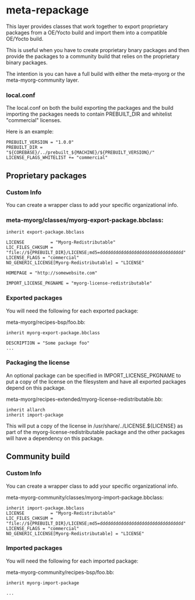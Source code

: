 # meta-repackage

This layer provides classes that work together to export proprietary packages
from a OE/Yocto build and import them into a compatible OE/Yocto build.

This is useful when you have to create proprietary bnary packages and then
provide the packages to a community build that relies on the proprietary 
binary packages.

The intention is you can have a full build with either the meta-myorg or the
meta-myorg-community layer.

### local.conf

The local.conf on both the build exporting the packages and the build importing
the packages needs to contain PREBUILT_DIR and whitelist "commercial" licenses.

Here is an example:
```
PREBUILT_VERSION = "1.0.0"
PREBUILT_DIR = "${COREBASE}/../prebuilt_${MACHINE}/${PREBUILT_VERSION}/"
LICENSE_FLAGS_WHITELIST += "commercial"
```

## Proprietary packages

### Custom Info

You can create a wrapper class to add your specific organizational info.

### meta-myorg/classes/myorg-export-package.bbclass:
```
inherit export-package.bbclass

LICENSE          = "Myorg-Redistributable"
LIC_FILES_CHKSUM = "file://${PREBUILT_DIR}/LICENSE;md5=dddddddddddddddddddddddddddddddd"
LICENSE_FLAGS = "commercial"
NO_GENERIC_LICENSE[Myorg-Redistributable] = "LICENSE"

HOMEPAGE = "http://somewebsite.com"

IMPORT_LICENSE_PKGNAME = "myorg-license-redistributable"
```

### Exported packages
You will need the following for each exported package:

meta-myorg/recipes-bsp/foo.bb:
```
inherit myorg-export-package.bbclass

DESCRIPTION = "Some package foo"
...
```

### Packaging the license

An optional package can be specified in IMPORT_LICENSE_PKGNAME
to put a copy of the license on the filesystem and have all
exported packages depend on this package.

meta-myorg/recipes-extended/myorg-license-redistributable.bb:
```
inherit allarch
inherit import-package
```

This will put a copy of the license in /usr/share/../LICENSE.${LICENSE}
as part of the myorg-license-redistributable package and the other packages
will have a dependency on this package.  

## Community build

### Custom Info

You can create a wrapper class to add your specific organizational info.

meta-myorg-community/classes/myorg-import-package.bbclass:
```
inherit import-package.bbclass
LICENSE          = "Myorg-Redistributable"
LIC_FILES_CHKSUM = "file://${PREBUILT_DIR}/LICENSE;md5=dddddddddddddddddddddddddddddddd"
LICENSE_FLAGS = "commercial"
NO_GENERIC_LICENSE[Myorg-Redistributable] = "LICENSE"
```

### Imported packages
You will need the following for each imported package:

meta-myorg-community/recipes-bsp/foo.bb:
```
inherit myorg-import-package

...
```
